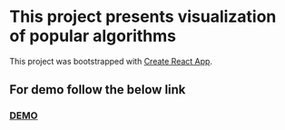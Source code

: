 # This project presents visualization of popular algorithms

This project was bootstrapped with [Create React App](https://github.com/facebook/create-react-app).

## For demo follow the below link
### [DEMO]('https://mdabdulraheem.github.io/algo-visualizer')